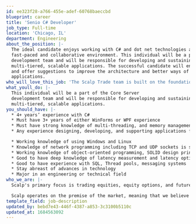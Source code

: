 ```yaml
---
id: ee323f28-a766-455e-adef-60768baeccbd
blueprint: career
title: 'Senio C# Developer'
job_type: Full-time
location: 'Chicago, IL'
department: Engineering
about_the_position: |-
  The ideal candidate enjoys working with C# and dot net technologies and thrives in a
  fast-paced and collaborative environment. This individual will be a part of the Core Server
  development team and will be responsible for developing and sustaining high performance,
  multi-tiered, scalable applications. The successful candidate will enhance existing applications
  and offer suggestions to improve the architecture and better ways of building and maintaining
  applications.
who_will_love_this_job: 'The Scalp Trade team is built on the foundation of collaboration, diversity and innovation. We value critical thinkers, who are adapt at deep problem solving, and can endure a fast paced environment. We embrace individuals with grit, self-motivation, and those with the desire to experience and tackle the most difficult obstacles.'
what_youll_do: |-
  This individual will be a part of the Core Server
  development team and will be responsible for developing and sustaining high performance,
  multi-tiered, scalable applications.
you_should_have: |-
  * 4+ years’ experience with C#
  * Must have 3+ years of either WinForms or WPF experience
  * Must have strong knowledge of multi-threading, and memory management in C#
  * Any experience designing, developing, and supporting applications for market data processing, trading, risk management, and monitoring applications is preferred but not required.

  * Working knowledge of using Windows and Linux
  * Knowledge of network programming including TCP and UDP sockets is strong preferred
  * Working knowledge of object-oriented programming, SOLID design principles, and design patterns
  * Good to have deep knowledge of latency measurement and latency optimization
  * Good to have experience with SQL, Thread pools, messaging systems
  * Stay abreast of advances in technology
  * Major in an engineering or technical field
who_we_are: |-
  Scalp's primary focus is trading equities, equity options, and futures. We aim to better the market through tighter spreads, and providing liquidity to all market participants.

  Scalp operates on the premise of the market, meaning that we believe in the creation of jobs, and capital formation through a well regulated capital market structure. This belief helps to drive our design, implementation and execution of our trading decisions.
template_field: job-description
updated_by: bebd7e43-446f-4387-a853-3c3100b5110c
updated_at: 1684563092
---
```

